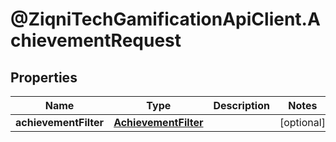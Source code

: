 # @ZiqniTechGamificationApiClient.AchievementRequest

## Properties

Name | Type | Description | Notes
------------ | ------------- | ------------- | -------------
**achievementFilter** | [**AchievementFilter**](AchievementFilter.md) |  | [optional] 


